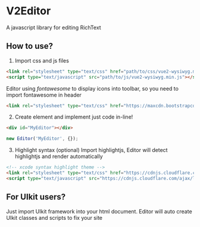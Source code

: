 # V2Editor
A javascript library for editing RichText

## How to use?

1. Import css and js files

```html
<link rel="stylesheet" type="text/css" href="path/to/css/vue2-wysiwyg.min.css">
<script type="text/javascript" src="path/to/js/vue2-wysiwyg.min.js"></script>
```

Editor using *fontawesome* to display icons into toolbar, so you need to import fontawesome in header

```html
<link rel="stylesheet" type="text/css" href="https://maxcdn.bootstrapcdn.com/font-awesome/4.7.0/css/font-awesome.min.css">
```

2. Create element and implement just code in-line!

```html
<div id="MyEditor"></div>
```

```javascript
new Editor('MyEditor', {});
```

3. Highlight syntax (optional)
Import highlightjs, Editor will detect highlightjs and render automatically

```html
<!-- xcode syntax highlight theme -->
<link rel="stylesheet" type="text/css" href="https://cdnjs.cloudflare.com/ajax/libs/uikit/3.0.0-beta.21/css/uikit.min.css">
<script type="text/javascript" src="https://cdnjs.cloudflare.com/ajax/libs/highlight.js/9.11.0/highlight.min.js"></script>
```


## For UIkit users?
Just import UIkit framework into your html document. Editor will auto create UIkit classes and scripts to fix your site
